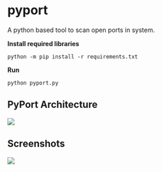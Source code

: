 # pyport
A python based tool to scan open ports in system. 

**Install required libraries** 

``` python -m pip install -r requirements.txt ```

**Run** 

``` python pyport.py ```

## PyPort Architecture
![](https://github.com/yatinkalra/pyport/blob/master/Images/Architecture_PyPort.png)


## Screenshots
![](https://github.com/yatinkalra/pyport/blob/master/Images/SS.png)


